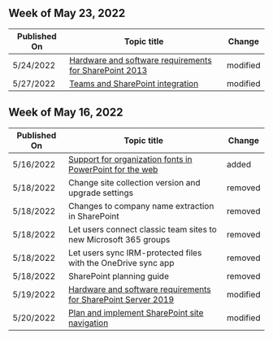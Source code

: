 <!-- This file is generated automatically each week. Changes made to this file will be overwritten.-->



## Week of May 23, 2022


| Published On |Topic title | Change |
|------|------------|--------|
| 5/24/2022 | [Hardware and software requirements for SharePoint 2013](/SharePoint/install/hardware-software-requirements-2013) | modified |
| 5/27/2022 | [Teams and SharePoint integration](/SharePoint/teams-connected-sites) | modified |


## Week of May 16, 2022


| Published On |Topic title | Change |
|------|------------|--------|
| 5/16/2022 | [Support for organization fonts in PowerPoint for the web](/SharePoint/support-for-organization-fonts-in-powerpoint-for-the-web) | added |
| 5/18/2022 | Change site collection version and upgrade settings | removed |
| 5/18/2022 | Changes to company name extraction in SharePoint | removed |
| 5/18/2022 | Let users connect classic team sites to new Microsoft 365 groups | removed |
| 5/18/2022 | Let users sync IRM-protected files with the OneDrive sync app | removed |
| 5/18/2022 | SharePoint planning guide | removed |
| 5/19/2022 | [Hardware and software requirements for SharePoint Server 2019](/SharePoint/install/hardware-and-software-requirements-2019) | modified |
| 5/20/2022 | [Plan and implement SharePoint site navigation](/SharePoint/plan-navigation-modern-experience) | modified |
